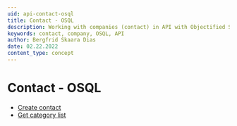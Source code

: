 ```yaml
---
uid: api-contact-osql
title: Contact - OSQL
description: Working with companies (contact) in API with Objectified SQL.
keywords: contact, company, OSQL, API
author: Bergfrid Skaara Dias
date: 02.22.2022
content_type: concept
---
```


# Contact - OSQL

* [Create contact][1]
* [Get category list][2]

<!-- Referenced links -->
[1]: create-contact-osql.md
[2]: get-catlist-sodatareader.md
